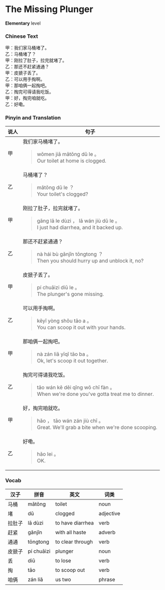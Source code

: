 # The Missing Plunger
**Elementary** level
### Chinese Text
甲：我们家马桶堵了。<br />乙：马桶堵了？<br />甲：刚拉了肚子，拉完就堵了。<br />乙：那还不赶紧通通？<br />甲：皮搋子丢了。<br />乙：可以用手掏啊。<br />甲：那咱俩一起掏吧。<br />乙：掏完可得请我吃饭。<br />甲：好，掏完咱就吃。<br />乙：好嘞。

### Pinyin and Translation
|说人|句子|
|----|----|
|甲|我们家马桶堵了。<blockquote>wǒmen jiā mǎtǒng dǔ le 。<br />Our toilet at home is clogged.</blockquote>|
|乙|马桶堵了？<blockquote>mǎtǒng dǔ le ？<br />Your toilet's clogged?</blockquote>|
|甲|刚拉了肚子，拉完就堵了。<blockquote>gāng lā le dùzi ， lā wán jiù dǔ le 。<br />I just had diarrhea, and it backed up.</blockquote>|
|乙|那还不赶紧通通？<blockquote>nà hái bù gǎnjǐn tōngtong ？<br />Then you should hurry up and unblock it, no?</blockquote>|
|甲|皮搋子丢了。<blockquote>pí chuāizi diū le 。<br />The plunger's gone missing.</blockquote>|
|乙|可以用手掏啊。<blockquote>kěyǐ yòng shǒu tāo a 。<br />You can scoop it out with your hands.</blockquote>|
|甲|那咱俩一起掏吧。<blockquote>nà zán liǎ yīqǐ tāo ba 。<br />Ok, let's scoop it out together.</blockquote>|
|乙|掏完可得请我吃饭。<blockquote>tāo wán kě děi qǐng wǒ chī fàn 。<br />When we're done you've gotta treat me to dinner.</blockquote>|
|甲|好，掏完咱就吃。<blockquote>hǎo ， tāo wán zán jiù chī 。<br />Great. We'll grab a bite when we're done scooping.</blockquote>|
|乙|好嘞。<blockquote>hǎo lei 。<br />OK.</blockquote>|
### Vocab
|汉子|拼音|英文|词类|
|----|----|----|----|
|马桶|mǎtǒng|toilet|noun|
|堵|dǔ|clogged|adjective|
|拉肚子|lā dùzi|to have diarrhea|verb|
|赶紧|gǎnjǐn|with all haste|adverb|
|通通|tōngtong|to clear through|verb|
|皮搋子|pí chuāizi|plunger|noun|
|丢|diū|to lose|verb|
|掏|tāo|to scoop out|verb|
|咱俩|zán liǎ|us two|phrase|